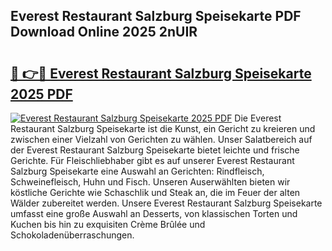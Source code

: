 ## Everest Restaurant Salzburg Speisekarte PDF Download Online 2025 2nUIR

# <h2><a href="http://gc6k6f.nevu.top/?p=Everest+Restaurant+Salzburg+Speisekarte">🔗 👉🔴 Everest Restaurant Salzburg Speisekarte 2025 PDF</a></h2>

[![Everest Restaurant Salzburg Speisekarte 2025 PDF](https://i.imgur.com/dBaPXMq.png)](http://gc6k6f.nevu.top/?p=Everest+Restaurant+Salzburg+Speisekarte)
Die Everest Restaurant Salzburg Speisekarte ist die Kunst, ein Gericht zu kreieren und zwischen einer Vielzahl von Gerichten zu wählen. Unser Salatbereich auf der Everest Restaurant Salzburg Speisekarte bietet leichte und frische Gerichte. Für Fleischliebhaber gibt es auf unserer Everest Restaurant Salzburg Speisekarte eine Auswahl an Gerichten: Rindfleisch, Schweinefleisch, Huhn und Fisch. Unseren Auserwählten bieten wir köstliche Gerichte wie Schaschlik und Steak an, die im Feuer der alten Wälder zubereitet werden. Unsere Everest Restaurant Salzburg Speisekarte umfasst eine große Auswahl an Desserts, von klassischen Torten und Kuchen bis hin zu exquisiten Crème Brûlée und Schokoladenüberraschungen.
